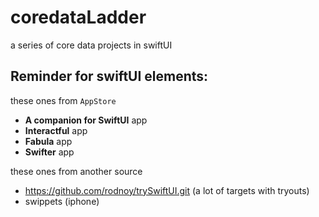 # coredataLadder
a series of core data projects in swiftUI

## Reminder for swiftUI elements:
these ones from `AppStore`
- **A companion for SwiftUI** app
- **Interactful** app
- **Fabula** app
- **Swifter** app
  
these ones from another source
- https://github.com/rodnoy/trySwiftUI.git (a lot of targets with tryouts)
- swippets (iphone)